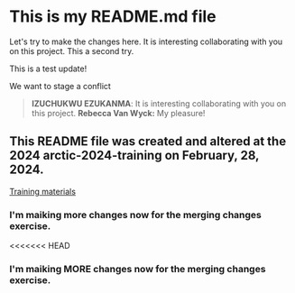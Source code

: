 # This is my README.md file

Let's try to make the changes here.
It is interesting collaborating with you on this project. 
This a second try. 

This is a test update!

We want to stage a conflict

> **IZUCHUKWU EZUKANMA**: It is interesting collaborating with you on this project.
> **Rebecca Van Wyck:** My pleasure!

## This README file was created and altered at the 2024 arctic-2024-training on February, 28, 2024.

[Training materials](https://learning.nceas.ucsb.edu/2024-02-arctic/session_09.html)

### I'm maiking more changes now for the merging changes exercise.
<<<<<<< HEAD
### I'm maiking MORE changes now for the merging changes exercise.

